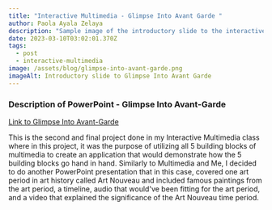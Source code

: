 ```yaml
---
title: "Interactive Multimedia - Glimpse Into Avant Garde "
author: Paola Ayala Zelaya
description: "Sample image of the introductory slide to the interactive PowerPoint "
date: 2023-03-10T03:02:01.370Z
tags:
  - post
  - interactive-multimedia
image: /assets/blog/glimpse-into-avant-garde.png
imageAlt: Introductory slide to Glimpse Into Avant Garde
---
```

### D﻿escription of PowerPoint - Glimpse Into Avant-Garde

[﻿Link to Glimpse Into Avant-Garde](<>)

T﻿his is the second and final project done in my Interactive Multimedia class where in this project, it was the purpose of utilizing all 5 building blocks of multimedia to create an application that would demonstrate how the 5 building blocks go hand in hand. Similarly to Multimedia and Me, I decided to do another PowerPoint presentation that in this case, covered one art period in art history called Art Nouveau and included famous paintings from the art period, a timeline, audio that would've been fitting for the art period, and a video that explained the significance of the Art Nouveau time period.